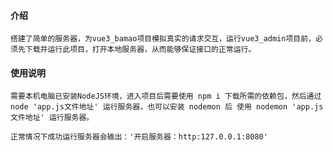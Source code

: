 #### 介绍

    搭建了简单的服务器，为vue3_bamao项目模拟真实的请求交互，运行vue3_admin项目前，必须先下载并运行此项目，打开本地服务器，从而能够保证接口的正常运行。

#### 使用说明

    需要本机电脑已安装NodeJS环境，进入项目后需要使用 npm i 下载所需的依赖包，然后通过 node 'app.js文件地址' 运行服务器，也可以安装 nodemon 后 使用 nodemon 'app.js文件地址' 运行服务器。
    
    正常情况下成功运行服务器会输出：'开启服务器：http:127.0.0.1:8080'
     
    
    
